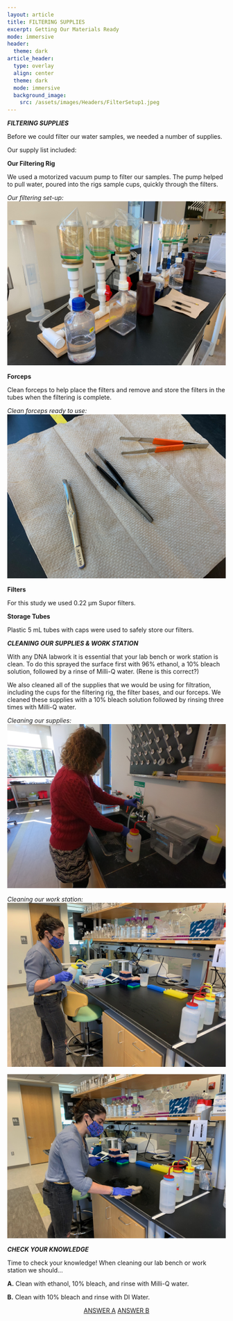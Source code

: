 ```yaml
---
layout: article
title: FILTERING SUPPLIES
excerpt: Getting Our Materials Ready
mode: immersive
header:
  theme: dark
article_header:
  type: overlay
  align: center
  theme: dark
  mode: immersive
  background_image:
    src: /assets/images/Headers/FilterSetup1.jpeg
---
```


***FILTERING SUPPLIES***

Before we could filter our water samples, we needed a number of supplies. 

Our supply list included:


**Our Filtering Rig**   

We used a motorized vacuum pump to filter our samples. The pump helped to pull water, poured into the rigs sample cups, quickly through the filters. 

*Our filtering set-up:*
![FilterRig2](/assets/images/BIG-FILT/FilterRig2.jpeg)      




**Forceps**

Clean forceps to help place the filters and remove and store the filters in the tubes when the filtering is complete.

*Clean forceps ready to use:*
![Forceps1](/assets/images/BIG-FILT/Forceps1.jpeg)      




**Filters**

For this study we used 0.22 μm Supor filters.     



**Storage Tubes**

Plastic 5 mL tubes with caps were used to safely store our filters.                    





***CLEANING OUR SUPPLIES & WORK STATION***   

With any DNA labwork it is essential that your lab bench or work station is clean. To do this sprayed the surface first with 96% ethanol, a 10% bleach solution, followed by a rinse of Milli-Q water. (Rene is this correct?)

We also cleaned all of the supplies that we would be using for filtration, including the cups for the filtering rig, the filter bases, and our forceps. We cleaned these supplies with a 10% bleach solution followed by rinsing three times with Milli-Q water.

*Cleaning our supplies:*   
![Cleaning1](/assets/images/BIG-FILT/Cleaning1.JPG) 

*Cleaning our work station:*
![Cleaning2](/assets/images/BIG-FILT/Cleaning2.jpeg) 

![Cleaning3](/assets/images/BIG-FILT/Cleaning3.jpeg)            






***CHECK YOUR KNOWLEDGE***

Time to check your knowledge! When cleaning our lab bench or work station we should...

**A.** Clean with ethanol, 10% bleach, and rinse with Milli-Q water. 

**B.** Clean with 10% bleach and rinse with DI Water. 



<p align="center">
<a class="button button--outline-primary button--pill" href="Filter1">ANSWER A</a> <a class="button button--outline-primary button--pill" href="Filter2">ANSWER B</a> 